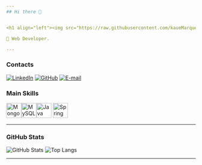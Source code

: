```yaml
---
## Hi there 👋


<h1 align="left"><img src="https://raw.githubusercontent.com/kaueMarques/kaueMarques/master/hi.gif" height="30px">I'm Rafael Almeida</h1>

🚀 Web Developer.

---
```

### Contacts
[![LinkedIn](https://img.shields.io/badge/-LinkedIn-000?style=for-the-badge&logo=linkedin&logoColor=30A3DC)](https://www.linkedin.com/in/rafaelalmeida-dev/)
[![GitHub](https://img.shields.io/badge/GitHub-000?style=for-the-badge&logo=github&logoColor=30A3DC)](https://github.com/ralmeidasa)
[![E-mail](https://img.shields.io/badge/-Email-000?style=for-the-badge&logo=microsoft-outlook&logoColor=E94D5F)](mailto:rafaelalmeidasa@gmail.com)



### Main Skills
<img src="https://cdn.jsdelivr.net/gh/devicons/devicon/icons/mongodb/mongodb-plain.svg" width="40" height="40" alt="MongoDB"/><img src="https://cdn.jsdelivr.net/gh/devicons/devicon/icons/mysql/mysql-original.svg" width="40" height="40" alt="MySQL"/><img src="https://cdn.jsdelivr.net/gh/devicons/devicon/icons/java/java-original.svg" width="40" height="40" alt="Java"/>
<img src="https://cdn.jsdelivr.net/gh/devicons/devicon/icons/spring/spring-original.svg" width="40" height="40" alt="Spring"/>

---

### GitHub Stats
![GitHub Stats](https://github-readme-stats.vercel.app/api?username=ralmeidasa&theme=transparent&bg_color=000&border_color=30A3DC&show_icons=true&icon_color=30A3DC&title_color=E94D5F&text_color=FFF)
![Top Langs](https://github-readme-stats-git-masterrstaa-rickstaa.vercel.app/api/top-langs/?username=ralmeidasa&layout=compact&bg_color=000&border_color=30A3DC&title_color=E94D5F&text_color=FFF)

---
